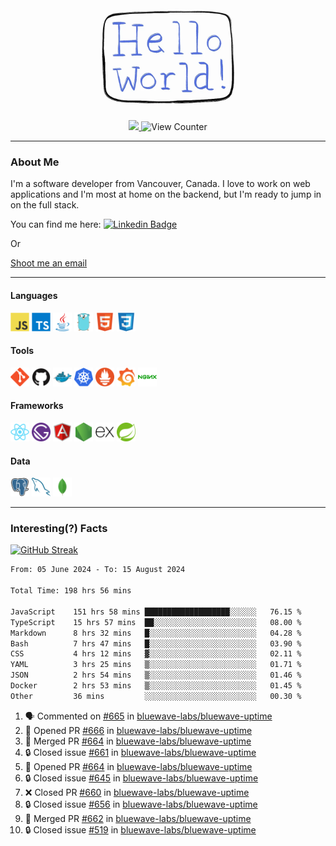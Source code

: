 <div align="center">
    <img src="./img/hello_world.webp" height="200px" width="">
    <div>
        <a href="https://www.linkedin.com/in/ajhollid">
            <img src="https://img.shields.io/badge/LinkedIn-blue"/>
        </a>
        <img src="https://komarev.com/ghpvc/?username=ajhollid&color=yellow" alt="View Counter">
    </div>
</div>

---

### About Me

I'm a software developer from Vancouver, Canada. I love to work on web applications and I'm most at home on the backend, but I'm ready to jump in on the full stack.

You can find me here: [![Linkedin Badge](https://img.shields.io/badge/-ajhollid-blue?style=flat&logo=Linkedin&logoColor=white)](https://www.linkedin.com/in/ajhollid)

Or

[Shoot me an email](mailto:ajhollid@gmail.com)

---

#### Languages

<div>
    <img src="./img/devicons/javascript-original.svg" width=30 height=30 alt="JavaScript">
    <img src="/img/devicons/typescript-original.svg" width=30 height=30 alt="TypeScript">
    <img src="./img/devicons/java-original.svg" width=30 height=30 alt="Java">
    <img src="./img/devicons/go-original.svg" width=30 height=30 alt="Golang">
    <img src="./img/devicons/html5-original.svg" width=30 height=30 alt="HTML 5">
    <img src="./img/devicons/css3-original.svg" width=30 height=30 alt="CSS 3">
</div>

#### Tools

<div>
    <img src="./img/devicons/git-original.svg" width=30 height=30 alt="Git">
    <img src="./img/devicons/github-original.svg" width=30 height=30 alt="Github">
    <img src="./img/devicons/docker-original.svg" width=30 
    height=30 alt="Docker">
    <img src="./img/devicons/kubernetes-original.svg" width=30 height=30 alt="K8">
    <img src="./img/devicons/prometheus-original.svg" width=30 height=30 alt="Prometheus">
    <img src="./img/devicons/grafana-original.svg" width=30 height=30 alt="Grafana">
    <img src="./img/devicons/nginx-original.svg" width=30 height=30 alt="Nginx">
</div>

#### Frameworks

<div>
    <img src="./img/devicons/react-original.svg" width=30 height=30 alt="React">
    <img src="./img/devicons/gatsby-original.svg" width=30 height=30 alt="Gatsby">
    <img src="./img/devicons/angularjs-original.svg" width=30 height=30 alt="AngularJS">
    <img src="./img/devicons/nodejs-original.svg" width=30 height=30 alt="NodeJS">
    <img src="./img/devicons/express-original.svg" width=30 height=30 alt="Express">
    <img src="./img/devicons/spring-original.svg" width=30 height=30 alt="Spring">
</div>

#### Data

<div>
    <img src="./img/devicons/postgresql-original.svg" width=30 height=30 alt="Postgresql">
    <img src="./img/devicons/mysql-original.svg" width=30 height=30 alt="Mysql">
    <img src="./img/devicons/mongodb-original.svg" width=30 height=30 alt="MongoDB">
</div>

---

### Interesting(?) Facts

[![GitHub Streak](http://github-readme-streak-stats.herokuapp.com?user=ajhollid)](https://git.io/streak-stats)

 <!--START_SECTION:waka-->

```txt
From: 05 June 2024 - To: 15 August 2024

Total Time: 198 hrs 56 mins

JavaScript    151 hrs 58 mins ███████████████████░░░░░░   76.15 %
TypeScript    15 hrs 57 mins  ██░░░░░░░░░░░░░░░░░░░░░░░   08.00 %
Markdown      8 hrs 32 mins   █░░░░░░░░░░░░░░░░░░░░░░░░   04.28 %
Bash          7 hrs 47 mins   █░░░░░░░░░░░░░░░░░░░░░░░░   03.90 %
CSS           4 hrs 12 mins   ▓░░░░░░░░░░░░░░░░░░░░░░░░   02.11 %
YAML          3 hrs 25 mins   ▒░░░░░░░░░░░░░░░░░░░░░░░░   01.71 %
JSON          2 hrs 54 mins   ▒░░░░░░░░░░░░░░░░░░░░░░░░   01.46 %
Docker        2 hrs 53 mins   ▒░░░░░░░░░░░░░░░░░░░░░░░░   01.45 %
Other         36 mins         ░░░░░░░░░░░░░░░░░░░░░░░░░   00.30 %
```

<!--END_SECTION:waka-->


<!--START_SECTION:activity-->
1. 🗣 Commented on [#665](https://github.com/bluewave-labs/bluewave-uptime/pull/665#issuecomment-2294932087) in [bluewave-labs/bluewave-uptime](https://github.com/bluewave-labs/bluewave-uptime)
2. 💪 Opened PR [#666](https://github.com/bluewave-labs/bluewave-uptime/pull/666) in [bluewave-labs/bluewave-uptime](https://github.com/bluewave-labs/bluewave-uptime)
3. 🎉 Merged PR [#664](https://github.com/bluewave-labs/bluewave-uptime/pull/664) in [bluewave-labs/bluewave-uptime](https://github.com/bluewave-labs/bluewave-uptime)
4. 🔒 Closed issue [#661](https://github.com/bluewave-labs/bluewave-uptime/issues/661) in [bluewave-labs/bluewave-uptime](https://github.com/bluewave-labs/bluewave-uptime)
5. 💪 Opened PR [#664](https://github.com/bluewave-labs/bluewave-uptime/pull/664) in [bluewave-labs/bluewave-uptime](https://github.com/bluewave-labs/bluewave-uptime)
6. 🔒 Closed issue [#645](https://github.com/bluewave-labs/bluewave-uptime/issues/645) in [bluewave-labs/bluewave-uptime](https://github.com/bluewave-labs/bluewave-uptime)
7. ❌ Closed PR [#660](https://github.com/bluewave-labs/bluewave-uptime/pull/660) in [bluewave-labs/bluewave-uptime](https://github.com/bluewave-labs/bluewave-uptime)
8. 🔒 Closed issue [#656](https://github.com/bluewave-labs/bluewave-uptime/issues/656) in [bluewave-labs/bluewave-uptime](https://github.com/bluewave-labs/bluewave-uptime)
9. 🎉 Merged PR [#662](https://github.com/bluewave-labs/bluewave-uptime/pull/662) in [bluewave-labs/bluewave-uptime](https://github.com/bluewave-labs/bluewave-uptime)
10. 🔒 Closed issue [#519](https://github.com/bluewave-labs/bluewave-uptime/issues/519) in [bluewave-labs/bluewave-uptime](https://github.com/bluewave-labs/bluewave-uptime)
<!--END_SECTION:activity-->
